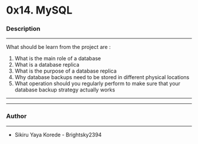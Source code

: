 <h1>0x14. MySQL</h1>
<h3>Description</h3>
<hr>
<p>What should be learn from the project are :</p>
<ol>
<li>What is the main role of a database</li>
<li>What is a database replica</li>
<li>What is the purpose of a database replica</li>
<li>Why database backups need to be stored in different physical locations</li>
<li>What operation should you regularly perform to make sure that your database backup strategy actually works</li>
</ol>
<hr>
<hr>
<h3>Author</h3>
<hr>
<ul>
<li>Sikiru Yaya Korede - Brightsky2394</li>
</ul>


